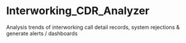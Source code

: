 # Interworking_CDR_Analyzer
Analysis trends of interworking call detail records, system rejections &amp; generate alerts / dashboards 
